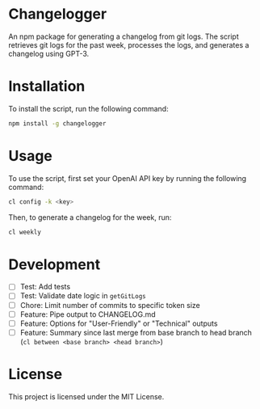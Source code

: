 # Changelogger
An npm package for generating a changelog from git logs. The script retrieves git logs for the past week, processes the logs, and generates a changelog using GPT-3.

# Installation
To install the script, run the following command:

```sh
npm install -g changelogger
```

# Usage
To use the script, first set your OpenAI API key by running the following command:

```sh
cl config -k <key>
```

Then, to generate a changelog for the week, run:
```sh
cl weekly
```

# Development
- [ ] Test: Add tests
- [ ] Test: Validate date logic in `getGitLogs`
- [ ] Chore: Limit number of commits to specific token size
- [ ] Feature: Pipe output to CHANGELOG.md
- [ ] Feature: Options for "User-Friendly" or "Technical" outputs
- [ ] Feature: Summary since last merge from base branch to head branch (`cl between <base branch> <head branch>`)

# License
This project is licensed under the MIT License.